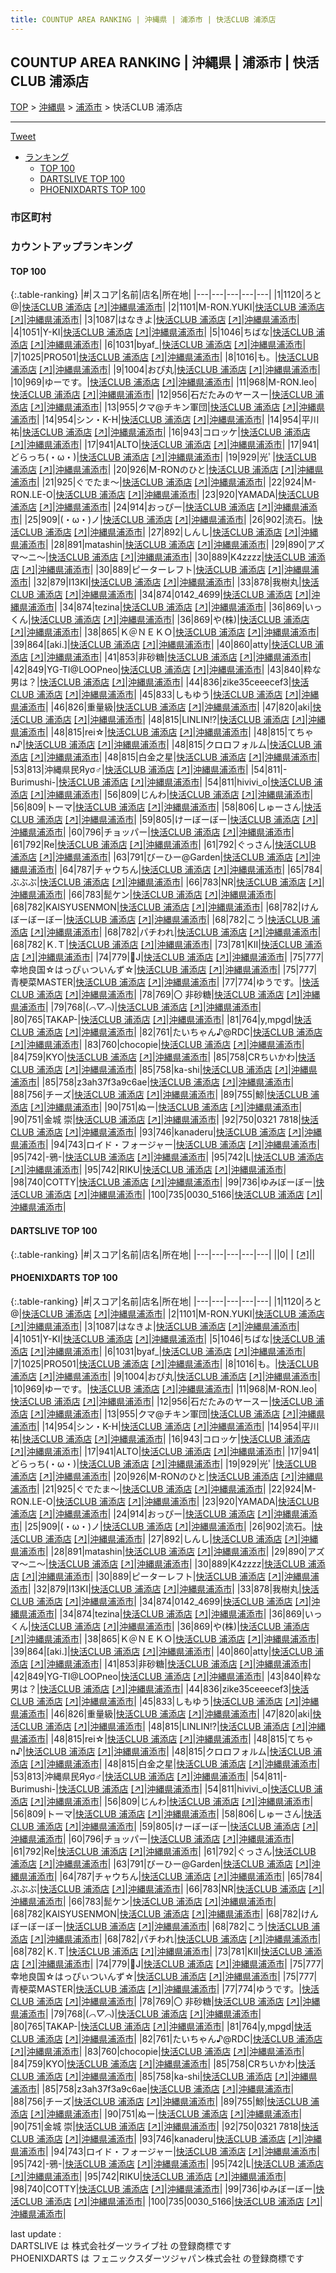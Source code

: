 ```yaml
---
title: COUNTUP AREA RANKING | 沖縄県 | 浦添市 | 快活CLUB 浦添店
---
```

## COUNTUP AREA RANKING | 沖縄県 | 浦添市 | 快活CLUB 浦添店

[TOP](/darts/rank/) > [沖縄県](/darts/rank/沖縄県/) > [浦添市](/darts/rank/沖縄県/浦添市/) > 快活CLUB 浦添店

___

<a href="https://twitter.com/share?ref_src=twsrc%5Etfw" data-text="COUNTUP AREA RANKING | 沖縄県浦添市快活CLUB 浦添店" class="twitter-share-button" data-hashtags="DARTSLIVE,PHOENIXDARTS,darts,ダーツ" data-show-count="false">Tweet</a>

* [ランキング](#カウントアップランキング)
    * [TOP 100](#top-100)
    * [DARTSLIVE TOP 100](#dartslive-top-100)
    * [PHOENIXDARTS TOP 100](#phoenixdarts-top-100)

### 市区町村

<ul>

</ul>

### カウントアップランキング

#### TOP 100



{:.table-ranking}
|#|スコア|名前|店名|所在地|
|---|---|---|---|---|
|1|1120|<span class="rank-name-pd">ろと@</span>|<a href="/darts/rank/shops/81788.html">快活CLUB 浦添店</a> <a href="https://vs.phoenixdarts.com/jp/shop/shopDetailInfo/s_81788?s_seq=81788">[↗]</a>|<a href="/darts/rank/沖縄県/浦添市">沖縄県浦添市</a>|
|2|1101|<span class="rank-name-pd">M-RON.YUKI</span>|<a href="/darts/rank/shops/81788.html">快活CLUB 浦添店</a> <a href="https://vs.phoenixdarts.com/jp/shop/shopDetailInfo/s_81788?s_seq=81788">[↗]</a>|<a href="/darts/rank/沖縄県/浦添市">沖縄県浦添市</a>|
|3|1087|<span class="rank-name-pd">はなきよ</span>|<a href="/darts/rank/shops/81788.html">快活CLUB 浦添店</a> <a href="https://vs.phoenixdarts.com/jp/shop/shopDetailInfo/s_81788?s_seq=81788">[↗]</a>|<a href="/darts/rank/沖縄県/浦添市">沖縄県浦添市</a>|
|4|1051|<span class="rank-name-pd">Y-KI</span>|<a href="/darts/rank/shops/81788.html">快活CLUB 浦添店</a> <a href="https://vs.phoenixdarts.com/jp/shop/shopDetailInfo/s_81788?s_seq=81788">[↗]</a>|<a href="/darts/rank/沖縄県/浦添市">沖縄県浦添市</a>|
|5|1046|<span class="rank-name-pd">ちばな</span>|<a href="/darts/rank/shops/81788.html">快活CLUB 浦添店</a> <a href="https://vs.phoenixdarts.com/jp/shop/shopDetailInfo/s_81788?s_seq=81788">[↗]</a>|<a href="/darts/rank/沖縄県/浦添市">沖縄県浦添市</a>|
|6|1031|<span class="rank-name-pd">byaf_</span>|<a href="/darts/rank/shops/81788.html">快活CLUB 浦添店</a> <a href="https://vs.phoenixdarts.com/jp/shop/shopDetailInfo/s_81788?s_seq=81788">[↗]</a>|<a href="/darts/rank/沖縄県/浦添市">沖縄県浦添市</a>|
|7|1025|<span class="rank-name-pd">PRO501</span>|<a href="/darts/rank/shops/81788.html">快活CLUB 浦添店</a> <a href="https://vs.phoenixdarts.com/jp/shop/shopDetailInfo/s_81788?s_seq=81788">[↗]</a>|<a href="/darts/rank/沖縄県/浦添市">沖縄県浦添市</a>|
|8|1016|<span class="rank-name-pd">も。</span>|<a href="/darts/rank/shops/81788.html">快活CLUB 浦添店</a> <a href="https://vs.phoenixdarts.com/jp/shop/shopDetailInfo/s_81788?s_seq=81788">[↗]</a>|<a href="/darts/rank/沖縄県/浦添市">沖縄県浦添市</a>|
|9|1004|<span class="rank-name-pd">おぴ丸</span>|<a href="/darts/rank/shops/81788.html">快活CLUB 浦添店</a> <a href="https://vs.phoenixdarts.com/jp/shop/shopDetailInfo/s_81788?s_seq=81788">[↗]</a>|<a href="/darts/rank/沖縄県/浦添市">沖縄県浦添市</a>|
|10|969|<span class="rank-name-pd">ゆーです。</span>|<a href="/darts/rank/shops/81788.html">快活CLUB 浦添店</a> <a href="https://vs.phoenixdarts.com/jp/shop/shopDetailInfo/s_81788?s_seq=81788">[↗]</a>|<a href="/darts/rank/沖縄県/浦添市">沖縄県浦添市</a>|
|11|968|<span class="rank-name-pd">M-RON.leo</span>|<a href="/darts/rank/shops/81788.html">快活CLUB 浦添店</a> <a href="https://vs.phoenixdarts.com/jp/shop/shopDetailInfo/s_81788?s_seq=81788">[↗]</a>|<a href="/darts/rank/沖縄県/浦添市">沖縄県浦添市</a>|
|12|956|<span class="rank-name-pd">石だたみのヤースー</span>|<a href="/darts/rank/shops/81788.html">快活CLUB 浦添店</a> <a href="https://vs.phoenixdarts.com/jp/shop/shopDetailInfo/s_81788?s_seq=81788">[↗]</a>|<a href="/darts/rank/沖縄県/浦添市">沖縄県浦添市</a>|
|13|955|<span class="rank-name-pd">クマ@チキン軍団</span>|<a href="/darts/rank/shops/81788.html">快活CLUB 浦添店</a> <a href="https://vs.phoenixdarts.com/jp/shop/shopDetailInfo/s_81788?s_seq=81788">[↗]</a>|<a href="/darts/rank/沖縄県/浦添市">沖縄県浦添市</a>|
|14|954|<span class="rank-name-pd">シン・K-H</span>|<a href="/darts/rank/shops/81788.html">快活CLUB 浦添店</a> <a href="https://vs.phoenixdarts.com/jp/shop/shopDetailInfo/s_81788?s_seq=81788">[↗]</a>|<a href="/darts/rank/沖縄県/浦添市">沖縄県浦添市</a>|
|14|954|<span class="rank-name-pd">平川 祐</span>|<a href="/darts/rank/shops/81788.html">快活CLUB 浦添店</a> <a href="https://vs.phoenixdarts.com/jp/shop/shopDetailInfo/s_81788?s_seq=81788">[↗]</a>|<a href="/darts/rank/沖縄県/浦添市">沖縄県浦添市</a>|
|16|943|<span class="rank-name-pd">コロッケ</span>|<a href="/darts/rank/shops/81788.html">快活CLUB 浦添店</a> <a href="https://vs.phoenixdarts.com/jp/shop/shopDetailInfo/s_81788?s_seq=81788">[↗]</a>|<a href="/darts/rank/沖縄県/浦添市">沖縄県浦添市</a>|
|17|941|<span class="rank-name-pd">ALTO</span>|<a href="/darts/rank/shops/81788.html">快活CLUB 浦添店</a> <a href="https://vs.phoenixdarts.com/jp/shop/shopDetailInfo/s_81788?s_seq=81788">[↗]</a>|<a href="/darts/rank/沖縄県/浦添市">沖縄県浦添市</a>|
|17|941|<span class="rank-name-pd">どらっち(・ω・)</span>|<a href="/darts/rank/shops/81788.html">快活CLUB 浦添店</a> <a href="https://vs.phoenixdarts.com/jp/shop/shopDetailInfo/s_81788?s_seq=81788">[↗]</a>|<a href="/darts/rank/沖縄県/浦添市">沖縄県浦添市</a>|
|19|929|<span class="rank-name-pd">光ﾟ</span>|<a href="/darts/rank/shops/81788.html">快活CLUB 浦添店</a> <a href="https://vs.phoenixdarts.com/jp/shop/shopDetailInfo/s_81788?s_seq=81788">[↗]</a>|<a href="/darts/rank/沖縄県/浦添市">沖縄県浦添市</a>|
|20|926|<span class="rank-name-pd">M-RONのひと</span>|<a href="/darts/rank/shops/81788.html">快活CLUB 浦添店</a> <a href="https://vs.phoenixdarts.com/jp/shop/shopDetailInfo/s_81788?s_seq=81788">[↗]</a>|<a href="/darts/rank/沖縄県/浦添市">沖縄県浦添市</a>|
|21|925|<span class="rank-name-pd">ぐでたま〜</span>|<a href="/darts/rank/shops/81788.html">快活CLUB 浦添店</a> <a href="https://vs.phoenixdarts.com/jp/shop/shopDetailInfo/s_81788?s_seq=81788">[↗]</a>|<a href="/darts/rank/沖縄県/浦添市">沖縄県浦添市</a>|
|22|924|<span class="rank-name-pd">M-RON.LE-O</span>|<a href="/darts/rank/shops/81788.html">快活CLUB 浦添店</a> <a href="https://vs.phoenixdarts.com/jp/shop/shopDetailInfo/s_81788?s_seq=81788">[↗]</a>|<a href="/darts/rank/沖縄県/浦添市">沖縄県浦添市</a>|
|23|920|<span class="rank-name-pd">YAMADA</span>|<a href="/darts/rank/shops/81788.html">快活CLUB 浦添店</a> <a href="https://vs.phoenixdarts.com/jp/shop/shopDetailInfo/s_81788?s_seq=81788">[↗]</a>|<a href="/darts/rank/沖縄県/浦添市">沖縄県浦添市</a>|
|24|914|<span class="rank-name-pd">おっぴー</span>|<a href="/darts/rank/shops/81788.html">快活CLUB 浦添店</a> <a href="https://vs.phoenixdarts.com/jp/shop/shopDetailInfo/s_81788?s_seq=81788">[↗]</a>|<a href="/darts/rank/沖縄県/浦添市">沖縄県浦添市</a>|
|25|909|<span class="rank-name-pd">(・ω・)ノ</span>|<a href="/darts/rank/shops/81788.html">快活CLUB 浦添店</a> <a href="https://vs.phoenixdarts.com/jp/shop/shopDetailInfo/s_81788?s_seq=81788">[↗]</a>|<a href="/darts/rank/沖縄県/浦添市">沖縄県浦添市</a>|
|26|902|<span class="rank-name-pd">流石。</span>|<a href="/darts/rank/shops/81788.html">快活CLUB 浦添店</a> <a href="https://vs.phoenixdarts.com/jp/shop/shopDetailInfo/s_81788?s_seq=81788">[↗]</a>|<a href="/darts/rank/沖縄県/浦添市">沖縄県浦添市</a>|
|27|892|<span class="rank-name-pd">しんし</span>|<a href="/darts/rank/shops/81788.html">快活CLUB 浦添店</a> <a href="https://vs.phoenixdarts.com/jp/shop/shopDetailInfo/s_81788?s_seq=81788">[↗]</a>|<a href="/darts/rank/沖縄県/浦添市">沖縄県浦添市</a>|
|28|891|<span class="rank-name-pd">matashin</span>|<a href="/darts/rank/shops/81788.html">快活CLUB 浦添店</a> <a href="https://vs.phoenixdarts.com/jp/shop/shopDetailInfo/s_81788?s_seq=81788">[↗]</a>|<a href="/darts/rank/沖縄県/浦添市">沖縄県浦添市</a>|
|29|890|<span class="rank-name-pd">アズマ～ニ～</span>|<a href="/darts/rank/shops/81788.html">快活CLUB 浦添店</a> <a href="https://vs.phoenixdarts.com/jp/shop/shopDetailInfo/s_81788?s_seq=81788">[↗]</a>|<a href="/darts/rank/沖縄県/浦添市">沖縄県浦添市</a>|
|30|889|<span class="rank-name-pd">K4zzzz</span>|<a href="/darts/rank/shops/81788.html">快活CLUB 浦添店</a> <a href="https://vs.phoenixdarts.com/jp/shop/shopDetailInfo/s_81788?s_seq=81788">[↗]</a>|<a href="/darts/rank/沖縄県/浦添市">沖縄県浦添市</a>|
|30|889|<span class="rank-name-pd">ピーターレフト</span>|<a href="/darts/rank/shops/81788.html">快活CLUB 浦添店</a> <a href="https://vs.phoenixdarts.com/jp/shop/shopDetailInfo/s_81788?s_seq=81788">[↗]</a>|<a href="/darts/rank/沖縄県/浦添市">沖縄県浦添市</a>|
|32|879|<span class="rank-name-pd">I13KI</span>|<a href="/darts/rank/shops/81788.html">快活CLUB 浦添店</a> <a href="https://vs.phoenixdarts.com/jp/shop/shopDetailInfo/s_81788?s_seq=81788">[↗]</a>|<a href="/darts/rank/沖縄県/浦添市">沖縄県浦添市</a>|
|33|878|<span class="rank-name-pd">我樹丸</span>|<a href="/darts/rank/shops/81788.html">快活CLUB 浦添店</a> <a href="https://vs.phoenixdarts.com/jp/shop/shopDetailInfo/s_81788?s_seq=81788">[↗]</a>|<a href="/darts/rank/沖縄県/浦添市">沖縄県浦添市</a>|
|34|874|<span class="rank-name-pd">0142_4699</span>|<a href="/darts/rank/shops/81788.html">快活CLUB 浦添店</a> <a href="https://vs.phoenixdarts.com/jp/shop/shopDetailInfo/s_81788?s_seq=81788">[↗]</a>|<a href="/darts/rank/沖縄県/浦添市">沖縄県浦添市</a>|
|34|874|<span class="rank-name-pd">tezina</span>|<a href="/darts/rank/shops/81788.html">快活CLUB 浦添店</a> <a href="https://vs.phoenixdarts.com/jp/shop/shopDetailInfo/s_81788?s_seq=81788">[↗]</a>|<a href="/darts/rank/沖縄県/浦添市">沖縄県浦添市</a>|
|36|869|<span class="rank-name-pd">いっくん</span>|<a href="/darts/rank/shops/81788.html">快活CLUB 浦添店</a> <a href="https://vs.phoenixdarts.com/jp/shop/shopDetailInfo/s_81788?s_seq=81788">[↗]</a>|<a href="/darts/rank/沖縄県/浦添市">沖縄県浦添市</a>|
|36|869|<span class="rank-name-pd">や(株)</span>|<a href="/darts/rank/shops/81788.html">快活CLUB 浦添店</a> <a href="https://vs.phoenixdarts.com/jp/shop/shopDetailInfo/s_81788?s_seq=81788">[↗]</a>|<a href="/darts/rank/沖縄県/浦添市">沖縄県浦添市</a>|
|38|865|<span class="rank-name-pd">Ｋ＠ＮＥＫＯ</span>|<a href="/darts/rank/shops/81788.html">快活CLUB 浦添店</a> <a href="https://vs.phoenixdarts.com/jp/shop/shopDetailInfo/s_81788?s_seq=81788">[↗]</a>|<a href="/darts/rank/沖縄県/浦添市">沖縄県浦添市</a>|
|39|864|<span class="rank-name-pd">[aki.]</span>|<a href="/darts/rank/shops/81788.html">快活CLUB 浦添店</a> <a href="https://vs.phoenixdarts.com/jp/shop/shopDetailInfo/s_81788?s_seq=81788">[↗]</a>|<a href="/darts/rank/沖縄県/浦添市">沖縄県浦添市</a>|
|40|860|<span class="rank-name-pd">atty</span>|<a href="/darts/rank/shops/81788.html">快活CLUB 浦添店</a> <a href="https://vs.phoenixdarts.com/jp/shop/shopDetailInfo/s_81788?s_seq=81788">[↗]</a>|<a href="/darts/rank/沖縄県/浦添市">沖縄県浦添市</a>|
|41|853|<span class="rank-name-pd">非砂糖</span>|<a href="/darts/rank/shops/81788.html">快活CLUB 浦添店</a> <a href="https://vs.phoenixdarts.com/jp/shop/shopDetailInfo/s_81788?s_seq=81788">[↗]</a>|<a href="/darts/rank/沖縄県/浦添市">沖縄県浦添市</a>|
|42|849|<span class="rank-name-pd">YG-TI@LOOPneo</span>|<a href="/darts/rank/shops/81788.html">快活CLUB 浦添店</a> <a href="https://vs.phoenixdarts.com/jp/shop/shopDetailInfo/s_81788?s_seq=81788">[↗]</a>|<a href="/darts/rank/沖縄県/浦添市">沖縄県浦添市</a>|
|43|840|<span class="rank-name-pd">粋な男は？</span>|<a href="/darts/rank/shops/81788.html">快活CLUB 浦添店</a> <a href="https://vs.phoenixdarts.com/jp/shop/shopDetailInfo/s_81788?s_seq=81788">[↗]</a>|<a href="/darts/rank/沖縄県/浦添市">沖縄県浦添市</a>|
|44|836|<span class="rank-name-pd">zike35ceeecef3</span>|<a href="/darts/rank/shops/81788.html">快活CLUB 浦添店</a> <a href="https://vs.phoenixdarts.com/jp/shop/shopDetailInfo/s_81788?s_seq=81788">[↗]</a>|<a href="/darts/rank/沖縄県/浦添市">沖縄県浦添市</a>|
|45|833|<span class="rank-name-pd">しもゆう</span>|<a href="/darts/rank/shops/81788.html">快活CLUB 浦添店</a> <a href="https://vs.phoenixdarts.com/jp/shop/shopDetailInfo/s_81788?s_seq=81788">[↗]</a>|<a href="/darts/rank/沖縄県/浦添市">沖縄県浦添市</a>|
|46|826|<span class="rank-name-pd">重量級</span>|<a href="/darts/rank/shops/81788.html">快活CLUB 浦添店</a> <a href="https://vs.phoenixdarts.com/jp/shop/shopDetailInfo/s_81788?s_seq=81788">[↗]</a>|<a href="/darts/rank/沖縄県/浦添市">沖縄県浦添市</a>|
|47|820|<span class="rank-name-pd">aki</span>|<a href="/darts/rank/shops/81788.html">快活CLUB 浦添店</a> <a href="https://vs.phoenixdarts.com/jp/shop/shopDetailInfo/s_81788?s_seq=81788">[↗]</a>|<a href="/darts/rank/沖縄県/浦添市">沖縄県浦添市</a>|
|48|815|<span class="rank-name-pd">LINLIN!?</span>|<a href="/darts/rank/shops/81788.html">快活CLUB 浦添店</a> <a href="https://vs.phoenixdarts.com/jp/shop/shopDetailInfo/s_81788?s_seq=81788">[↗]</a>|<a href="/darts/rank/沖縄県/浦添市">沖縄県浦添市</a>|
|48|815|<span class="rank-name-pd">rei☆</span>|<a href="/darts/rank/shops/81788.html">快活CLUB 浦添店</a> <a href="https://vs.phoenixdarts.com/jp/shop/shopDetailInfo/s_81788?s_seq=81788">[↗]</a>|<a href="/darts/rank/沖縄県/浦添市">沖縄県浦添市</a>|
|48|815|<span class="rank-name-pd">てちゃn♪</span>|<a href="/darts/rank/shops/81788.html">快活CLUB 浦添店</a> <a href="https://vs.phoenixdarts.com/jp/shop/shopDetailInfo/s_81788?s_seq=81788">[↗]</a>|<a href="/darts/rank/沖縄県/浦添市">沖縄県浦添市</a>|
|48|815|<span class="rank-name-pd">クロロフォルム</span>|<a href="/darts/rank/shops/81788.html">快活CLUB 浦添店</a> <a href="https://vs.phoenixdarts.com/jp/shop/shopDetailInfo/s_81788?s_seq=81788">[↗]</a>|<a href="/darts/rank/沖縄県/浦添市">沖縄県浦添市</a>|
|48|815|<span class="rank-name-pd">白金之星</span>|<a href="/darts/rank/shops/81788.html">快活CLUB 浦添店</a> <a href="https://vs.phoenixdarts.com/jp/shop/shopDetailInfo/s_81788?s_seq=81788">[↗]</a>|<a href="/darts/rank/沖縄県/浦添市">沖縄県浦添市</a>|
|53|813|<span class="rank-name-pd">沖縄県民Яуσ♂</span>|<a href="/darts/rank/shops/81788.html">快活CLUB 浦添店</a> <a href="https://vs.phoenixdarts.com/jp/shop/shopDetailInfo/s_81788?s_seq=81788">[↗]</a>|<a href="/darts/rank/沖縄県/浦添市">沖縄県浦添市</a>|
|54|811|<span class="rank-name-pd">-Burimushi-</span>|<a href="/darts/rank/shops/81788.html">快活CLUB 浦添店</a> <a href="https://vs.phoenixdarts.com/jp/shop/shopDetailInfo/s_81788?s_seq=81788">[↗]</a>|<a href="/darts/rank/沖縄県/浦添市">沖縄県浦添市</a>|
|54|811|<span class="rank-name-pd">hivivi_o</span>|<a href="/darts/rank/shops/81788.html">快活CLUB 浦添店</a> <a href="https://vs.phoenixdarts.com/jp/shop/shopDetailInfo/s_81788?s_seq=81788">[↗]</a>|<a href="/darts/rank/沖縄県/浦添市">沖縄県浦添市</a>|
|56|809|<span class="rank-name-pd">じんわ</span>|<a href="/darts/rank/shops/81788.html">快活CLUB 浦添店</a> <a href="https://vs.phoenixdarts.com/jp/shop/shopDetailInfo/s_81788?s_seq=81788">[↗]</a>|<a href="/darts/rank/沖縄県/浦添市">沖縄県浦添市</a>|
|56|809|<span class="rank-name-pd">トーマ</span>|<a href="/darts/rank/shops/81788.html">快活CLUB 浦添店</a> <a href="https://vs.phoenixdarts.com/jp/shop/shopDetailInfo/s_81788?s_seq=81788">[↗]</a>|<a href="/darts/rank/沖縄県/浦添市">沖縄県浦添市</a>|
|58|806|<span class="rank-name-pd">しゅーさん</span>|<a href="/darts/rank/shops/81788.html">快活CLUB 浦添店</a> <a href="https://vs.phoenixdarts.com/jp/shop/shopDetailInfo/s_81788?s_seq=81788">[↗]</a>|<a href="/darts/rank/沖縄県/浦添市">沖縄県浦添市</a>|
|59|805|<span class="rank-name-pd">けーぼーぼー</span>|<a href="/darts/rank/shops/81788.html">快活CLUB 浦添店</a> <a href="https://vs.phoenixdarts.com/jp/shop/shopDetailInfo/s_81788?s_seq=81788">[↗]</a>|<a href="/darts/rank/沖縄県/浦添市">沖縄県浦添市</a>|
|60|796|<span class="rank-name-pd">チョッパー</span>|<a href="/darts/rank/shops/81788.html">快活CLUB 浦添店</a> <a href="https://vs.phoenixdarts.com/jp/shop/shopDetailInfo/s_81788?s_seq=81788">[↗]</a>|<a href="/darts/rank/沖縄県/浦添市">沖縄県浦添市</a>|
|61|792|<span class="rank-name-pd">Re</span>|<a href="/darts/rank/shops/81788.html">快活CLUB 浦添店</a> <a href="https://vs.phoenixdarts.com/jp/shop/shopDetailInfo/s_81788?s_seq=81788">[↗]</a>|<a href="/darts/rank/沖縄県/浦添市">沖縄県浦添市</a>|
|61|792|<span class="rank-name-pd">ぐっさん</span>|<a href="/darts/rank/shops/81788.html">快活CLUB 浦添店</a> <a href="https://vs.phoenixdarts.com/jp/shop/shopDetailInfo/s_81788?s_seq=81788">[↗]</a>|<a href="/darts/rank/沖縄県/浦添市">沖縄県浦添市</a>|
|63|791|<span class="rank-name-pd">びーひー@Garden</span>|<a href="/darts/rank/shops/81788.html">快活CLUB 浦添店</a> <a href="https://vs.phoenixdarts.com/jp/shop/shopDetailInfo/s_81788?s_seq=81788">[↗]</a>|<a href="/darts/rank/沖縄県/浦添市">沖縄県浦添市</a>|
|64|787|<span class="rank-name-pd">チャウちん</span>|<a href="/darts/rank/shops/81788.html">快活CLUB 浦添店</a> <a href="https://vs.phoenixdarts.com/jp/shop/shopDetailInfo/s_81788?s_seq=81788">[↗]</a>|<a href="/darts/rank/沖縄県/浦添市">沖縄県浦添市</a>|
|65|784|<span class="rank-name-pd">ぶぶぶ</span>|<a href="/darts/rank/shops/81788.html">快活CLUB 浦添店</a> <a href="https://vs.phoenixdarts.com/jp/shop/shopDetailInfo/s_81788?s_seq=81788">[↗]</a>|<a href="/darts/rank/沖縄県/浦添市">沖縄県浦添市</a>|
|66|783|<span class="rank-name-pd">NR</span>|<a href="/darts/rank/shops/81788.html">快活CLUB 浦添店</a> <a href="https://vs.phoenixdarts.com/jp/shop/shopDetailInfo/s_81788?s_seq=81788">[↗]</a>|<a href="/darts/rank/沖縄県/浦添市">沖縄県浦添市</a>|
|66|783|<span class="rank-name-pd">髭ケン</span>|<a href="/darts/rank/shops/81788.html">快活CLUB 浦添店</a> <a href="https://vs.phoenixdarts.com/jp/shop/shopDetailInfo/s_81788?s_seq=81788">[↗]</a>|<a href="/darts/rank/沖縄県/浦添市">沖縄県浦添市</a>|
|68|782|<span class="rank-name-pd">KAISYUSENMON</span>|<a href="/darts/rank/shops/81788.html">快活CLUB 浦添店</a> <a href="https://vs.phoenixdarts.com/jp/shop/shopDetailInfo/s_81788?s_seq=81788">[↗]</a>|<a href="/darts/rank/沖縄県/浦添市">沖縄県浦添市</a>|
|68|782|<span class="rank-name-pd">けんぼーぼーぼー</span>|<a href="/darts/rank/shops/81788.html">快活CLUB 浦添店</a> <a href="https://vs.phoenixdarts.com/jp/shop/shopDetailInfo/s_81788?s_seq=81788">[↗]</a>|<a href="/darts/rank/沖縄県/浦添市">沖縄県浦添市</a>|
|68|782|<span class="rank-name-pd">こう</span>|<a href="/darts/rank/shops/81788.html">快活CLUB 浦添店</a> <a href="https://vs.phoenixdarts.com/jp/shop/shopDetailInfo/s_81788?s_seq=81788">[↗]</a>|<a href="/darts/rank/沖縄県/浦添市">沖縄県浦添市</a>|
|68|782|<span class="rank-name-pd">パチわれ</span>|<a href="/darts/rank/shops/81788.html">快活CLUB 浦添店</a> <a href="https://vs.phoenixdarts.com/jp/shop/shopDetailInfo/s_81788?s_seq=81788">[↗]</a>|<a href="/darts/rank/沖縄県/浦添市">沖縄県浦添市</a>|
|68|782|<span class="rank-name-pd">Ｋ.Ｔ</span>|<a href="/darts/rank/shops/81788.html">快活CLUB 浦添店</a> <a href="https://vs.phoenixdarts.com/jp/shop/shopDetailInfo/s_81788?s_seq=81788">[↗]</a>|<a href="/darts/rank/沖縄県/浦添市">沖縄県浦添市</a>|
|73|781|<span class="rank-name-pd">KII</span>|<a href="/darts/rank/shops/81788.html">快活CLUB 浦添店</a> <a href="https://vs.phoenixdarts.com/jp/shop/shopDetailInfo/s_81788?s_seq=81788">[↗]</a>|<a href="/darts/rank/沖縄県/浦添市">沖縄県浦添市</a>|
|74|779|<span class="rank-name-pd">🫡J</span>|<a href="/darts/rank/shops/81788.html">快活CLUB 浦添店</a> <a href="https://vs.phoenixdarts.com/jp/shop/shopDetailInfo/s_81788?s_seq=81788">[↗]</a>|<a href="/darts/rank/沖縄県/浦添市">沖縄県浦添市</a>|
|75|777|<span class="rank-name-pd">幸地良国☆はっぴぃついんず☆</span>|<a href="/darts/rank/shops/81788.html">快活CLUB 浦添店</a> <a href="https://vs.phoenixdarts.com/jp/shop/shopDetailInfo/s_81788?s_seq=81788">[↗]</a>|<a href="/darts/rank/沖縄県/浦添市">沖縄県浦添市</a>|
|75|777|<span class="rank-name-pd">青梗菜MASTER</span>|<a href="/darts/rank/shops/81788.html">快活CLUB 浦添店</a> <a href="https://vs.phoenixdarts.com/jp/shop/shopDetailInfo/s_81788?s_seq=81788">[↗]</a>|<a href="/darts/rank/沖縄県/浦添市">沖縄県浦添市</a>|
|77|774|<span class="rank-name-pd">ゆうです。</span>|<a href="/darts/rank/shops/81788.html">快活CLUB 浦添店</a> <a href="https://vs.phoenixdarts.com/jp/shop/shopDetailInfo/s_81788?s_seq=81788">[↗]</a>|<a href="/darts/rank/沖縄県/浦添市">沖縄県浦添市</a>|
|78|769|<span class="rank-name-pd">〇 非砂糖</span>|<a href="/darts/rank/shops/81788.html">快活CLUB 浦添店</a> <a href="https://vs.phoenixdarts.com/jp/shop/shopDetailInfo/s_81788?s_seq=81788">[↗]</a>|<a href="/darts/rank/沖縄県/浦添市">沖縄県浦添市</a>|
|79|768|<span class="rank-name-pd">(*⌒▽⌒*)</span>|<a href="/darts/rank/shops/81788.html">快活CLUB 浦添店</a> <a href="https://vs.phoenixdarts.com/jp/shop/shopDetailInfo/s_81788?s_seq=81788">[↗]</a>|<a href="/darts/rank/沖縄県/浦添市">沖縄県浦添市</a>|
|80|765|<span class="rank-name-pd">TAKAP-</span>|<a href="/darts/rank/shops/81788.html">快活CLUB 浦添店</a> <a href="https://vs.phoenixdarts.com/jp/shop/shopDetailInfo/s_81788?s_seq=81788">[↗]</a>|<a href="/darts/rank/沖縄県/浦添市">沖縄県浦添市</a>|
|81|764|<span class="rank-name-pd">y,mpgd</span>|<a href="/darts/rank/shops/81788.html">快活CLUB 浦添店</a> <a href="https://vs.phoenixdarts.com/jp/shop/shopDetailInfo/s_81788?s_seq=81788">[↗]</a>|<a href="/darts/rank/沖縄県/浦添市">沖縄県浦添市</a>|
|82|761|<span class="rank-name-pd">たいちゃん♪@RDC</span>|<a href="/darts/rank/shops/81788.html">快活CLUB 浦添店</a> <a href="https://vs.phoenixdarts.com/jp/shop/shopDetailInfo/s_81788?s_seq=81788">[↗]</a>|<a href="/darts/rank/沖縄県/浦添市">沖縄県浦添市</a>|
|83|760|<span class="rank-name-pd">chocopie</span>|<a href="/darts/rank/shops/81788.html">快活CLUB 浦添店</a> <a href="https://vs.phoenixdarts.com/jp/shop/shopDetailInfo/s_81788?s_seq=81788">[↗]</a>|<a href="/darts/rank/沖縄県/浦添市">沖縄県浦添市</a>|
|84|759|<span class="rank-name-pd">KYO</span>|<a href="/darts/rank/shops/81788.html">快活CLUB 浦添店</a> <a href="https://vs.phoenixdarts.com/jp/shop/shopDetailInfo/s_81788?s_seq=81788">[↗]</a>|<a href="/darts/rank/沖縄県/浦添市">沖縄県浦添市</a>|
|85|758|<span class="rank-name-pd">CRちいかわ</span>|<a href="/darts/rank/shops/81788.html">快活CLUB 浦添店</a> <a href="https://vs.phoenixdarts.com/jp/shop/shopDetailInfo/s_81788?s_seq=81788">[↗]</a>|<a href="/darts/rank/沖縄県/浦添市">沖縄県浦添市</a>|
|85|758|<span class="rank-name-pd">ka-shi</span>|<a href="/darts/rank/shops/81788.html">快活CLUB 浦添店</a> <a href="https://vs.phoenixdarts.com/jp/shop/shopDetailInfo/s_81788?s_seq=81788">[↗]</a>|<a href="/darts/rank/沖縄県/浦添市">沖縄県浦添市</a>|
|85|758|<span class="rank-name-pd">z3ah37f3a9c6ae</span>|<a href="/darts/rank/shops/81788.html">快活CLUB 浦添店</a> <a href="https://vs.phoenixdarts.com/jp/shop/shopDetailInfo/s_81788?s_seq=81788">[↗]</a>|<a href="/darts/rank/沖縄県/浦添市">沖縄県浦添市</a>|
|88|756|<span class="rank-name-pd">チーズ</span>|<a href="/darts/rank/shops/81788.html">快活CLUB 浦添店</a> <a href="https://vs.phoenixdarts.com/jp/shop/shopDetailInfo/s_81788?s_seq=81788">[↗]</a>|<a href="/darts/rank/沖縄県/浦添市">沖縄県浦添市</a>|
|89|755|<span class="rank-name-pd">鯨</span>|<a href="/darts/rank/shops/81788.html">快活CLUB 浦添店</a> <a href="https://vs.phoenixdarts.com/jp/shop/shopDetailInfo/s_81788?s_seq=81788">[↗]</a>|<a href="/darts/rank/沖縄県/浦添市">沖縄県浦添市</a>|
|90|751|<span class="rank-name-pd">ぬー</span>|<a href="/darts/rank/shops/81788.html">快活CLUB 浦添店</a> <a href="https://vs.phoenixdarts.com/jp/shop/shopDetailInfo/s_81788?s_seq=81788">[↗]</a>|<a href="/darts/rank/沖縄県/浦添市">沖縄県浦添市</a>|
|90|751|<span class="rank-name-pd">金城 崇</span>|<a href="/darts/rank/shops/81788.html">快活CLUB 浦添店</a> <a href="https://vs.phoenixdarts.com/jp/shop/shopDetailInfo/s_81788?s_seq=81788">[↗]</a>|<a href="/darts/rank/沖縄県/浦添市">沖縄県浦添市</a>|
|92|750|<span class="rank-name-pd">0321 7818</span>|<a href="/darts/rank/shops/81788.html">快活CLUB 浦添店</a> <a href="https://vs.phoenixdarts.com/jp/shop/shopDetailInfo/s_81788?s_seq=81788">[↗]</a>|<a href="/darts/rank/沖縄県/浦添市">沖縄県浦添市</a>|
|93|746|<span class="rank-name-pd">kanaderu</span>|<a href="/darts/rank/shops/81788.html">快活CLUB 浦添店</a> <a href="https://vs.phoenixdarts.com/jp/shop/shopDetailInfo/s_81788?s_seq=81788">[↗]</a>|<a href="/darts/rank/沖縄県/浦添市">沖縄県浦添市</a>|
|94|743|<span class="rank-name-pd">ロイド・フォージャー</span>|<a href="/darts/rank/shops/81788.html">快活CLUB 浦添店</a> <a href="https://vs.phoenixdarts.com/jp/shop/shopDetailInfo/s_81788?s_seq=81788">[↗]</a>|<a href="/darts/rank/沖縄県/浦添市">沖縄県浦添市</a>|
|95|742|<span class="rank-name-pd">-鴉-</span>|<a href="/darts/rank/shops/81788.html">快活CLUB 浦添店</a> <a href="https://vs.phoenixdarts.com/jp/shop/shopDetailInfo/s_81788?s_seq=81788">[↗]</a>|<a href="/darts/rank/沖縄県/浦添市">沖縄県浦添市</a>|
|95|742|<span class="rank-name-pd">L</span>|<a href="/darts/rank/shops/81788.html">快活CLUB 浦添店</a> <a href="https://vs.phoenixdarts.com/jp/shop/shopDetailInfo/s_81788?s_seq=81788">[↗]</a>|<a href="/darts/rank/沖縄県/浦添市">沖縄県浦添市</a>|
|95|742|<span class="rank-name-pd">RIKU</span>|<a href="/darts/rank/shops/81788.html">快活CLUB 浦添店</a> <a href="https://vs.phoenixdarts.com/jp/shop/shopDetailInfo/s_81788?s_seq=81788">[↗]</a>|<a href="/darts/rank/沖縄県/浦添市">沖縄県浦添市</a>|
|98|740|<span class="rank-name-pd">COTTY</span>|<a href="/darts/rank/shops/81788.html">快活CLUB 浦添店</a> <a href="https://vs.phoenixdarts.com/jp/shop/shopDetailInfo/s_81788?s_seq=81788">[↗]</a>|<a href="/darts/rank/沖縄県/浦添市">沖縄県浦添市</a>|
|99|736|<span class="rank-name-pd">ゆみぼーぼー</span>|<a href="/darts/rank/shops/81788.html">快活CLUB 浦添店</a> <a href="https://vs.phoenixdarts.com/jp/shop/shopDetailInfo/s_81788?s_seq=81788">[↗]</a>|<a href="/darts/rank/沖縄県/浦添市">沖縄県浦添市</a>|
|100|735|<span class="rank-name-pd">0030_5166</span>|<a href="/darts/rank/shops/81788.html">快活CLUB 浦添店</a> <a href="https://vs.phoenixdarts.com/jp/shop/shopDetailInfo/s_81788?s_seq=81788">[↗]</a>|<a href="/darts/rank/沖縄県/浦添市">沖縄県浦添市</a>|


#### DARTSLIVE TOP 100



{:.table-ranking}
|#|スコア|名前|店名|所在地|
|---|---|---|---|---|
||0|<span class="rank-name-dl"> </span>|<a href="/darts/rank/shops/.html"></a> <a href="">[↗]</a>|<a href="/darts/rank//"></a>|


#### PHOENIXDARTS TOP 100



{:.table-ranking}
|#|スコア|名前|店名|所在地|
|---|---|---|---|---|
|1|1120|<span class="rank-name-pd">ろと@</span>|<a href="/darts/rank/shops/81788.html">快活CLUB 浦添店</a> <a href="https://vs.phoenixdarts.com/jp/shop/shopDetailInfo/s_81788?s_seq=81788">[↗]</a>|<a href="/darts/rank/沖縄県/浦添市">沖縄県浦添市</a>|
|2|1101|<span class="rank-name-pd">M-RON.YUKI</span>|<a href="/darts/rank/shops/81788.html">快活CLUB 浦添店</a> <a href="https://vs.phoenixdarts.com/jp/shop/shopDetailInfo/s_81788?s_seq=81788">[↗]</a>|<a href="/darts/rank/沖縄県/浦添市">沖縄県浦添市</a>|
|3|1087|<span class="rank-name-pd">はなきよ</span>|<a href="/darts/rank/shops/81788.html">快活CLUB 浦添店</a> <a href="https://vs.phoenixdarts.com/jp/shop/shopDetailInfo/s_81788?s_seq=81788">[↗]</a>|<a href="/darts/rank/沖縄県/浦添市">沖縄県浦添市</a>|
|4|1051|<span class="rank-name-pd">Y-KI</span>|<a href="/darts/rank/shops/81788.html">快活CLUB 浦添店</a> <a href="https://vs.phoenixdarts.com/jp/shop/shopDetailInfo/s_81788?s_seq=81788">[↗]</a>|<a href="/darts/rank/沖縄県/浦添市">沖縄県浦添市</a>|
|5|1046|<span class="rank-name-pd">ちばな</span>|<a href="/darts/rank/shops/81788.html">快活CLUB 浦添店</a> <a href="https://vs.phoenixdarts.com/jp/shop/shopDetailInfo/s_81788?s_seq=81788">[↗]</a>|<a href="/darts/rank/沖縄県/浦添市">沖縄県浦添市</a>|
|6|1031|<span class="rank-name-pd">byaf_</span>|<a href="/darts/rank/shops/81788.html">快活CLUB 浦添店</a> <a href="https://vs.phoenixdarts.com/jp/shop/shopDetailInfo/s_81788?s_seq=81788">[↗]</a>|<a href="/darts/rank/沖縄県/浦添市">沖縄県浦添市</a>|
|7|1025|<span class="rank-name-pd">PRO501</span>|<a href="/darts/rank/shops/81788.html">快活CLUB 浦添店</a> <a href="https://vs.phoenixdarts.com/jp/shop/shopDetailInfo/s_81788?s_seq=81788">[↗]</a>|<a href="/darts/rank/沖縄県/浦添市">沖縄県浦添市</a>|
|8|1016|<span class="rank-name-pd">も。</span>|<a href="/darts/rank/shops/81788.html">快活CLUB 浦添店</a> <a href="https://vs.phoenixdarts.com/jp/shop/shopDetailInfo/s_81788?s_seq=81788">[↗]</a>|<a href="/darts/rank/沖縄県/浦添市">沖縄県浦添市</a>|
|9|1004|<span class="rank-name-pd">おぴ丸</span>|<a href="/darts/rank/shops/81788.html">快活CLUB 浦添店</a> <a href="https://vs.phoenixdarts.com/jp/shop/shopDetailInfo/s_81788?s_seq=81788">[↗]</a>|<a href="/darts/rank/沖縄県/浦添市">沖縄県浦添市</a>|
|10|969|<span class="rank-name-pd">ゆーです。</span>|<a href="/darts/rank/shops/81788.html">快活CLUB 浦添店</a> <a href="https://vs.phoenixdarts.com/jp/shop/shopDetailInfo/s_81788?s_seq=81788">[↗]</a>|<a href="/darts/rank/沖縄県/浦添市">沖縄県浦添市</a>|
|11|968|<span class="rank-name-pd">M-RON.leo</span>|<a href="/darts/rank/shops/81788.html">快活CLUB 浦添店</a> <a href="https://vs.phoenixdarts.com/jp/shop/shopDetailInfo/s_81788?s_seq=81788">[↗]</a>|<a href="/darts/rank/沖縄県/浦添市">沖縄県浦添市</a>|
|12|956|<span class="rank-name-pd">石だたみのヤースー</span>|<a href="/darts/rank/shops/81788.html">快活CLUB 浦添店</a> <a href="https://vs.phoenixdarts.com/jp/shop/shopDetailInfo/s_81788?s_seq=81788">[↗]</a>|<a href="/darts/rank/沖縄県/浦添市">沖縄県浦添市</a>|
|13|955|<span class="rank-name-pd">クマ@チキン軍団</span>|<a href="/darts/rank/shops/81788.html">快活CLUB 浦添店</a> <a href="https://vs.phoenixdarts.com/jp/shop/shopDetailInfo/s_81788?s_seq=81788">[↗]</a>|<a href="/darts/rank/沖縄県/浦添市">沖縄県浦添市</a>|
|14|954|<span class="rank-name-pd">シン・K-H</span>|<a href="/darts/rank/shops/81788.html">快活CLUB 浦添店</a> <a href="https://vs.phoenixdarts.com/jp/shop/shopDetailInfo/s_81788?s_seq=81788">[↗]</a>|<a href="/darts/rank/沖縄県/浦添市">沖縄県浦添市</a>|
|14|954|<span class="rank-name-pd">平川 祐</span>|<a href="/darts/rank/shops/81788.html">快活CLUB 浦添店</a> <a href="https://vs.phoenixdarts.com/jp/shop/shopDetailInfo/s_81788?s_seq=81788">[↗]</a>|<a href="/darts/rank/沖縄県/浦添市">沖縄県浦添市</a>|
|16|943|<span class="rank-name-pd">コロッケ</span>|<a href="/darts/rank/shops/81788.html">快活CLUB 浦添店</a> <a href="https://vs.phoenixdarts.com/jp/shop/shopDetailInfo/s_81788?s_seq=81788">[↗]</a>|<a href="/darts/rank/沖縄県/浦添市">沖縄県浦添市</a>|
|17|941|<span class="rank-name-pd">ALTO</span>|<a href="/darts/rank/shops/81788.html">快活CLUB 浦添店</a> <a href="https://vs.phoenixdarts.com/jp/shop/shopDetailInfo/s_81788?s_seq=81788">[↗]</a>|<a href="/darts/rank/沖縄県/浦添市">沖縄県浦添市</a>|
|17|941|<span class="rank-name-pd">どらっち(・ω・)</span>|<a href="/darts/rank/shops/81788.html">快活CLUB 浦添店</a> <a href="https://vs.phoenixdarts.com/jp/shop/shopDetailInfo/s_81788?s_seq=81788">[↗]</a>|<a href="/darts/rank/沖縄県/浦添市">沖縄県浦添市</a>|
|19|929|<span class="rank-name-pd">光ﾟ</span>|<a href="/darts/rank/shops/81788.html">快活CLUB 浦添店</a> <a href="https://vs.phoenixdarts.com/jp/shop/shopDetailInfo/s_81788?s_seq=81788">[↗]</a>|<a href="/darts/rank/沖縄県/浦添市">沖縄県浦添市</a>|
|20|926|<span class="rank-name-pd">M-RONのひと</span>|<a href="/darts/rank/shops/81788.html">快活CLUB 浦添店</a> <a href="https://vs.phoenixdarts.com/jp/shop/shopDetailInfo/s_81788?s_seq=81788">[↗]</a>|<a href="/darts/rank/沖縄県/浦添市">沖縄県浦添市</a>|
|21|925|<span class="rank-name-pd">ぐでたま〜</span>|<a href="/darts/rank/shops/81788.html">快活CLUB 浦添店</a> <a href="https://vs.phoenixdarts.com/jp/shop/shopDetailInfo/s_81788?s_seq=81788">[↗]</a>|<a href="/darts/rank/沖縄県/浦添市">沖縄県浦添市</a>|
|22|924|<span class="rank-name-pd">M-RON.LE-O</span>|<a href="/darts/rank/shops/81788.html">快活CLUB 浦添店</a> <a href="https://vs.phoenixdarts.com/jp/shop/shopDetailInfo/s_81788?s_seq=81788">[↗]</a>|<a href="/darts/rank/沖縄県/浦添市">沖縄県浦添市</a>|
|23|920|<span class="rank-name-pd">YAMADA</span>|<a href="/darts/rank/shops/81788.html">快活CLUB 浦添店</a> <a href="https://vs.phoenixdarts.com/jp/shop/shopDetailInfo/s_81788?s_seq=81788">[↗]</a>|<a href="/darts/rank/沖縄県/浦添市">沖縄県浦添市</a>|
|24|914|<span class="rank-name-pd">おっぴー</span>|<a href="/darts/rank/shops/81788.html">快活CLUB 浦添店</a> <a href="https://vs.phoenixdarts.com/jp/shop/shopDetailInfo/s_81788?s_seq=81788">[↗]</a>|<a href="/darts/rank/沖縄県/浦添市">沖縄県浦添市</a>|
|25|909|<span class="rank-name-pd">(・ω・)ノ</span>|<a href="/darts/rank/shops/81788.html">快活CLUB 浦添店</a> <a href="https://vs.phoenixdarts.com/jp/shop/shopDetailInfo/s_81788?s_seq=81788">[↗]</a>|<a href="/darts/rank/沖縄県/浦添市">沖縄県浦添市</a>|
|26|902|<span class="rank-name-pd">流石。</span>|<a href="/darts/rank/shops/81788.html">快活CLUB 浦添店</a> <a href="https://vs.phoenixdarts.com/jp/shop/shopDetailInfo/s_81788?s_seq=81788">[↗]</a>|<a href="/darts/rank/沖縄県/浦添市">沖縄県浦添市</a>|
|27|892|<span class="rank-name-pd">しんし</span>|<a href="/darts/rank/shops/81788.html">快活CLUB 浦添店</a> <a href="https://vs.phoenixdarts.com/jp/shop/shopDetailInfo/s_81788?s_seq=81788">[↗]</a>|<a href="/darts/rank/沖縄県/浦添市">沖縄県浦添市</a>|
|28|891|<span class="rank-name-pd">matashin</span>|<a href="/darts/rank/shops/81788.html">快活CLUB 浦添店</a> <a href="https://vs.phoenixdarts.com/jp/shop/shopDetailInfo/s_81788?s_seq=81788">[↗]</a>|<a href="/darts/rank/沖縄県/浦添市">沖縄県浦添市</a>|
|29|890|<span class="rank-name-pd">アズマ～ニ～</span>|<a href="/darts/rank/shops/81788.html">快活CLUB 浦添店</a> <a href="https://vs.phoenixdarts.com/jp/shop/shopDetailInfo/s_81788?s_seq=81788">[↗]</a>|<a href="/darts/rank/沖縄県/浦添市">沖縄県浦添市</a>|
|30|889|<span class="rank-name-pd">K4zzzz</span>|<a href="/darts/rank/shops/81788.html">快活CLUB 浦添店</a> <a href="https://vs.phoenixdarts.com/jp/shop/shopDetailInfo/s_81788?s_seq=81788">[↗]</a>|<a href="/darts/rank/沖縄県/浦添市">沖縄県浦添市</a>|
|30|889|<span class="rank-name-pd">ピーターレフト</span>|<a href="/darts/rank/shops/81788.html">快活CLUB 浦添店</a> <a href="https://vs.phoenixdarts.com/jp/shop/shopDetailInfo/s_81788?s_seq=81788">[↗]</a>|<a href="/darts/rank/沖縄県/浦添市">沖縄県浦添市</a>|
|32|879|<span class="rank-name-pd">I13KI</span>|<a href="/darts/rank/shops/81788.html">快活CLUB 浦添店</a> <a href="https://vs.phoenixdarts.com/jp/shop/shopDetailInfo/s_81788?s_seq=81788">[↗]</a>|<a href="/darts/rank/沖縄県/浦添市">沖縄県浦添市</a>|
|33|878|<span class="rank-name-pd">我樹丸</span>|<a href="/darts/rank/shops/81788.html">快活CLUB 浦添店</a> <a href="https://vs.phoenixdarts.com/jp/shop/shopDetailInfo/s_81788?s_seq=81788">[↗]</a>|<a href="/darts/rank/沖縄県/浦添市">沖縄県浦添市</a>|
|34|874|<span class="rank-name-pd">0142_4699</span>|<a href="/darts/rank/shops/81788.html">快活CLUB 浦添店</a> <a href="https://vs.phoenixdarts.com/jp/shop/shopDetailInfo/s_81788?s_seq=81788">[↗]</a>|<a href="/darts/rank/沖縄県/浦添市">沖縄県浦添市</a>|
|34|874|<span class="rank-name-pd">tezina</span>|<a href="/darts/rank/shops/81788.html">快活CLUB 浦添店</a> <a href="https://vs.phoenixdarts.com/jp/shop/shopDetailInfo/s_81788?s_seq=81788">[↗]</a>|<a href="/darts/rank/沖縄県/浦添市">沖縄県浦添市</a>|
|36|869|<span class="rank-name-pd">いっくん</span>|<a href="/darts/rank/shops/81788.html">快活CLUB 浦添店</a> <a href="https://vs.phoenixdarts.com/jp/shop/shopDetailInfo/s_81788?s_seq=81788">[↗]</a>|<a href="/darts/rank/沖縄県/浦添市">沖縄県浦添市</a>|
|36|869|<span class="rank-name-pd">や(株)</span>|<a href="/darts/rank/shops/81788.html">快活CLUB 浦添店</a> <a href="https://vs.phoenixdarts.com/jp/shop/shopDetailInfo/s_81788?s_seq=81788">[↗]</a>|<a href="/darts/rank/沖縄県/浦添市">沖縄県浦添市</a>|
|38|865|<span class="rank-name-pd">Ｋ＠ＮＥＫＯ</span>|<a href="/darts/rank/shops/81788.html">快活CLUB 浦添店</a> <a href="https://vs.phoenixdarts.com/jp/shop/shopDetailInfo/s_81788?s_seq=81788">[↗]</a>|<a href="/darts/rank/沖縄県/浦添市">沖縄県浦添市</a>|
|39|864|<span class="rank-name-pd">[aki.]</span>|<a href="/darts/rank/shops/81788.html">快活CLUB 浦添店</a> <a href="https://vs.phoenixdarts.com/jp/shop/shopDetailInfo/s_81788?s_seq=81788">[↗]</a>|<a href="/darts/rank/沖縄県/浦添市">沖縄県浦添市</a>|
|40|860|<span class="rank-name-pd">atty</span>|<a href="/darts/rank/shops/81788.html">快活CLUB 浦添店</a> <a href="https://vs.phoenixdarts.com/jp/shop/shopDetailInfo/s_81788?s_seq=81788">[↗]</a>|<a href="/darts/rank/沖縄県/浦添市">沖縄県浦添市</a>|
|41|853|<span class="rank-name-pd">非砂糖</span>|<a href="/darts/rank/shops/81788.html">快活CLUB 浦添店</a> <a href="https://vs.phoenixdarts.com/jp/shop/shopDetailInfo/s_81788?s_seq=81788">[↗]</a>|<a href="/darts/rank/沖縄県/浦添市">沖縄県浦添市</a>|
|42|849|<span class="rank-name-pd">YG-TI@LOOPneo</span>|<a href="/darts/rank/shops/81788.html">快活CLUB 浦添店</a> <a href="https://vs.phoenixdarts.com/jp/shop/shopDetailInfo/s_81788?s_seq=81788">[↗]</a>|<a href="/darts/rank/沖縄県/浦添市">沖縄県浦添市</a>|
|43|840|<span class="rank-name-pd">粋な男は？</span>|<a href="/darts/rank/shops/81788.html">快活CLUB 浦添店</a> <a href="https://vs.phoenixdarts.com/jp/shop/shopDetailInfo/s_81788?s_seq=81788">[↗]</a>|<a href="/darts/rank/沖縄県/浦添市">沖縄県浦添市</a>|
|44|836|<span class="rank-name-pd">zike35ceeecef3</span>|<a href="/darts/rank/shops/81788.html">快活CLUB 浦添店</a> <a href="https://vs.phoenixdarts.com/jp/shop/shopDetailInfo/s_81788?s_seq=81788">[↗]</a>|<a href="/darts/rank/沖縄県/浦添市">沖縄県浦添市</a>|
|45|833|<span class="rank-name-pd">しもゆう</span>|<a href="/darts/rank/shops/81788.html">快活CLUB 浦添店</a> <a href="https://vs.phoenixdarts.com/jp/shop/shopDetailInfo/s_81788?s_seq=81788">[↗]</a>|<a href="/darts/rank/沖縄県/浦添市">沖縄県浦添市</a>|
|46|826|<span class="rank-name-pd">重量級</span>|<a href="/darts/rank/shops/81788.html">快活CLUB 浦添店</a> <a href="https://vs.phoenixdarts.com/jp/shop/shopDetailInfo/s_81788?s_seq=81788">[↗]</a>|<a href="/darts/rank/沖縄県/浦添市">沖縄県浦添市</a>|
|47|820|<span class="rank-name-pd">aki</span>|<a href="/darts/rank/shops/81788.html">快活CLUB 浦添店</a> <a href="https://vs.phoenixdarts.com/jp/shop/shopDetailInfo/s_81788?s_seq=81788">[↗]</a>|<a href="/darts/rank/沖縄県/浦添市">沖縄県浦添市</a>|
|48|815|<span class="rank-name-pd">LINLIN!?</span>|<a href="/darts/rank/shops/81788.html">快活CLUB 浦添店</a> <a href="https://vs.phoenixdarts.com/jp/shop/shopDetailInfo/s_81788?s_seq=81788">[↗]</a>|<a href="/darts/rank/沖縄県/浦添市">沖縄県浦添市</a>|
|48|815|<span class="rank-name-pd">rei☆</span>|<a href="/darts/rank/shops/81788.html">快活CLUB 浦添店</a> <a href="https://vs.phoenixdarts.com/jp/shop/shopDetailInfo/s_81788?s_seq=81788">[↗]</a>|<a href="/darts/rank/沖縄県/浦添市">沖縄県浦添市</a>|
|48|815|<span class="rank-name-pd">てちゃn♪</span>|<a href="/darts/rank/shops/81788.html">快活CLUB 浦添店</a> <a href="https://vs.phoenixdarts.com/jp/shop/shopDetailInfo/s_81788?s_seq=81788">[↗]</a>|<a href="/darts/rank/沖縄県/浦添市">沖縄県浦添市</a>|
|48|815|<span class="rank-name-pd">クロロフォルム</span>|<a href="/darts/rank/shops/81788.html">快活CLUB 浦添店</a> <a href="https://vs.phoenixdarts.com/jp/shop/shopDetailInfo/s_81788?s_seq=81788">[↗]</a>|<a href="/darts/rank/沖縄県/浦添市">沖縄県浦添市</a>|
|48|815|<span class="rank-name-pd">白金之星</span>|<a href="/darts/rank/shops/81788.html">快活CLUB 浦添店</a> <a href="https://vs.phoenixdarts.com/jp/shop/shopDetailInfo/s_81788?s_seq=81788">[↗]</a>|<a href="/darts/rank/沖縄県/浦添市">沖縄県浦添市</a>|
|53|813|<span class="rank-name-pd">沖縄県民Яуσ♂</span>|<a href="/darts/rank/shops/81788.html">快活CLUB 浦添店</a> <a href="https://vs.phoenixdarts.com/jp/shop/shopDetailInfo/s_81788?s_seq=81788">[↗]</a>|<a href="/darts/rank/沖縄県/浦添市">沖縄県浦添市</a>|
|54|811|<span class="rank-name-pd">-Burimushi-</span>|<a href="/darts/rank/shops/81788.html">快活CLUB 浦添店</a> <a href="https://vs.phoenixdarts.com/jp/shop/shopDetailInfo/s_81788?s_seq=81788">[↗]</a>|<a href="/darts/rank/沖縄県/浦添市">沖縄県浦添市</a>|
|54|811|<span class="rank-name-pd">hivivi_o</span>|<a href="/darts/rank/shops/81788.html">快活CLUB 浦添店</a> <a href="https://vs.phoenixdarts.com/jp/shop/shopDetailInfo/s_81788?s_seq=81788">[↗]</a>|<a href="/darts/rank/沖縄県/浦添市">沖縄県浦添市</a>|
|56|809|<span class="rank-name-pd">じんわ</span>|<a href="/darts/rank/shops/81788.html">快活CLUB 浦添店</a> <a href="https://vs.phoenixdarts.com/jp/shop/shopDetailInfo/s_81788?s_seq=81788">[↗]</a>|<a href="/darts/rank/沖縄県/浦添市">沖縄県浦添市</a>|
|56|809|<span class="rank-name-pd">トーマ</span>|<a href="/darts/rank/shops/81788.html">快活CLUB 浦添店</a> <a href="https://vs.phoenixdarts.com/jp/shop/shopDetailInfo/s_81788?s_seq=81788">[↗]</a>|<a href="/darts/rank/沖縄県/浦添市">沖縄県浦添市</a>|
|58|806|<span class="rank-name-pd">しゅーさん</span>|<a href="/darts/rank/shops/81788.html">快活CLUB 浦添店</a> <a href="https://vs.phoenixdarts.com/jp/shop/shopDetailInfo/s_81788?s_seq=81788">[↗]</a>|<a href="/darts/rank/沖縄県/浦添市">沖縄県浦添市</a>|
|59|805|<span class="rank-name-pd">けーぼーぼー</span>|<a href="/darts/rank/shops/81788.html">快活CLUB 浦添店</a> <a href="https://vs.phoenixdarts.com/jp/shop/shopDetailInfo/s_81788?s_seq=81788">[↗]</a>|<a href="/darts/rank/沖縄県/浦添市">沖縄県浦添市</a>|
|60|796|<span class="rank-name-pd">チョッパー</span>|<a href="/darts/rank/shops/81788.html">快活CLUB 浦添店</a> <a href="https://vs.phoenixdarts.com/jp/shop/shopDetailInfo/s_81788?s_seq=81788">[↗]</a>|<a href="/darts/rank/沖縄県/浦添市">沖縄県浦添市</a>|
|61|792|<span class="rank-name-pd">Re</span>|<a href="/darts/rank/shops/81788.html">快活CLUB 浦添店</a> <a href="https://vs.phoenixdarts.com/jp/shop/shopDetailInfo/s_81788?s_seq=81788">[↗]</a>|<a href="/darts/rank/沖縄県/浦添市">沖縄県浦添市</a>|
|61|792|<span class="rank-name-pd">ぐっさん</span>|<a href="/darts/rank/shops/81788.html">快活CLUB 浦添店</a> <a href="https://vs.phoenixdarts.com/jp/shop/shopDetailInfo/s_81788?s_seq=81788">[↗]</a>|<a href="/darts/rank/沖縄県/浦添市">沖縄県浦添市</a>|
|63|791|<span class="rank-name-pd">びーひー@Garden</span>|<a href="/darts/rank/shops/81788.html">快活CLUB 浦添店</a> <a href="https://vs.phoenixdarts.com/jp/shop/shopDetailInfo/s_81788?s_seq=81788">[↗]</a>|<a href="/darts/rank/沖縄県/浦添市">沖縄県浦添市</a>|
|64|787|<span class="rank-name-pd">チャウちん</span>|<a href="/darts/rank/shops/81788.html">快活CLUB 浦添店</a> <a href="https://vs.phoenixdarts.com/jp/shop/shopDetailInfo/s_81788?s_seq=81788">[↗]</a>|<a href="/darts/rank/沖縄県/浦添市">沖縄県浦添市</a>|
|65|784|<span class="rank-name-pd">ぶぶぶ</span>|<a href="/darts/rank/shops/81788.html">快活CLUB 浦添店</a> <a href="https://vs.phoenixdarts.com/jp/shop/shopDetailInfo/s_81788?s_seq=81788">[↗]</a>|<a href="/darts/rank/沖縄県/浦添市">沖縄県浦添市</a>|
|66|783|<span class="rank-name-pd">NR</span>|<a href="/darts/rank/shops/81788.html">快活CLUB 浦添店</a> <a href="https://vs.phoenixdarts.com/jp/shop/shopDetailInfo/s_81788?s_seq=81788">[↗]</a>|<a href="/darts/rank/沖縄県/浦添市">沖縄県浦添市</a>|
|66|783|<span class="rank-name-pd">髭ケン</span>|<a href="/darts/rank/shops/81788.html">快活CLUB 浦添店</a> <a href="https://vs.phoenixdarts.com/jp/shop/shopDetailInfo/s_81788?s_seq=81788">[↗]</a>|<a href="/darts/rank/沖縄県/浦添市">沖縄県浦添市</a>|
|68|782|<span class="rank-name-pd">KAISYUSENMON</span>|<a href="/darts/rank/shops/81788.html">快活CLUB 浦添店</a> <a href="https://vs.phoenixdarts.com/jp/shop/shopDetailInfo/s_81788?s_seq=81788">[↗]</a>|<a href="/darts/rank/沖縄県/浦添市">沖縄県浦添市</a>|
|68|782|<span class="rank-name-pd">けんぼーぼーぼー</span>|<a href="/darts/rank/shops/81788.html">快活CLUB 浦添店</a> <a href="https://vs.phoenixdarts.com/jp/shop/shopDetailInfo/s_81788?s_seq=81788">[↗]</a>|<a href="/darts/rank/沖縄県/浦添市">沖縄県浦添市</a>|
|68|782|<span class="rank-name-pd">こう</span>|<a href="/darts/rank/shops/81788.html">快活CLUB 浦添店</a> <a href="https://vs.phoenixdarts.com/jp/shop/shopDetailInfo/s_81788?s_seq=81788">[↗]</a>|<a href="/darts/rank/沖縄県/浦添市">沖縄県浦添市</a>|
|68|782|<span class="rank-name-pd">パチわれ</span>|<a href="/darts/rank/shops/81788.html">快活CLUB 浦添店</a> <a href="https://vs.phoenixdarts.com/jp/shop/shopDetailInfo/s_81788?s_seq=81788">[↗]</a>|<a href="/darts/rank/沖縄県/浦添市">沖縄県浦添市</a>|
|68|782|<span class="rank-name-pd">Ｋ.Ｔ</span>|<a href="/darts/rank/shops/81788.html">快活CLUB 浦添店</a> <a href="https://vs.phoenixdarts.com/jp/shop/shopDetailInfo/s_81788?s_seq=81788">[↗]</a>|<a href="/darts/rank/沖縄県/浦添市">沖縄県浦添市</a>|
|73|781|<span class="rank-name-pd">KII</span>|<a href="/darts/rank/shops/81788.html">快活CLUB 浦添店</a> <a href="https://vs.phoenixdarts.com/jp/shop/shopDetailInfo/s_81788?s_seq=81788">[↗]</a>|<a href="/darts/rank/沖縄県/浦添市">沖縄県浦添市</a>|
|74|779|<span class="rank-name-pd">🫡J</span>|<a href="/darts/rank/shops/81788.html">快活CLUB 浦添店</a> <a href="https://vs.phoenixdarts.com/jp/shop/shopDetailInfo/s_81788?s_seq=81788">[↗]</a>|<a href="/darts/rank/沖縄県/浦添市">沖縄県浦添市</a>|
|75|777|<span class="rank-name-pd">幸地良国☆はっぴぃついんず☆</span>|<a href="/darts/rank/shops/81788.html">快活CLUB 浦添店</a> <a href="https://vs.phoenixdarts.com/jp/shop/shopDetailInfo/s_81788?s_seq=81788">[↗]</a>|<a href="/darts/rank/沖縄県/浦添市">沖縄県浦添市</a>|
|75|777|<span class="rank-name-pd">青梗菜MASTER</span>|<a href="/darts/rank/shops/81788.html">快活CLUB 浦添店</a> <a href="https://vs.phoenixdarts.com/jp/shop/shopDetailInfo/s_81788?s_seq=81788">[↗]</a>|<a href="/darts/rank/沖縄県/浦添市">沖縄県浦添市</a>|
|77|774|<span class="rank-name-pd">ゆうです。</span>|<a href="/darts/rank/shops/81788.html">快活CLUB 浦添店</a> <a href="https://vs.phoenixdarts.com/jp/shop/shopDetailInfo/s_81788?s_seq=81788">[↗]</a>|<a href="/darts/rank/沖縄県/浦添市">沖縄県浦添市</a>|
|78|769|<span class="rank-name-pd">〇 非砂糖</span>|<a href="/darts/rank/shops/81788.html">快活CLUB 浦添店</a> <a href="https://vs.phoenixdarts.com/jp/shop/shopDetailInfo/s_81788?s_seq=81788">[↗]</a>|<a href="/darts/rank/沖縄県/浦添市">沖縄県浦添市</a>|
|79|768|<span class="rank-name-pd">(*⌒▽⌒*)</span>|<a href="/darts/rank/shops/81788.html">快活CLUB 浦添店</a> <a href="https://vs.phoenixdarts.com/jp/shop/shopDetailInfo/s_81788?s_seq=81788">[↗]</a>|<a href="/darts/rank/沖縄県/浦添市">沖縄県浦添市</a>|
|80|765|<span class="rank-name-pd">TAKAP-</span>|<a href="/darts/rank/shops/81788.html">快活CLUB 浦添店</a> <a href="https://vs.phoenixdarts.com/jp/shop/shopDetailInfo/s_81788?s_seq=81788">[↗]</a>|<a href="/darts/rank/沖縄県/浦添市">沖縄県浦添市</a>|
|81|764|<span class="rank-name-pd">y,mpgd</span>|<a href="/darts/rank/shops/81788.html">快活CLUB 浦添店</a> <a href="https://vs.phoenixdarts.com/jp/shop/shopDetailInfo/s_81788?s_seq=81788">[↗]</a>|<a href="/darts/rank/沖縄県/浦添市">沖縄県浦添市</a>|
|82|761|<span class="rank-name-pd">たいちゃん♪@RDC</span>|<a href="/darts/rank/shops/81788.html">快活CLUB 浦添店</a> <a href="https://vs.phoenixdarts.com/jp/shop/shopDetailInfo/s_81788?s_seq=81788">[↗]</a>|<a href="/darts/rank/沖縄県/浦添市">沖縄県浦添市</a>|
|83|760|<span class="rank-name-pd">chocopie</span>|<a href="/darts/rank/shops/81788.html">快活CLUB 浦添店</a> <a href="https://vs.phoenixdarts.com/jp/shop/shopDetailInfo/s_81788?s_seq=81788">[↗]</a>|<a href="/darts/rank/沖縄県/浦添市">沖縄県浦添市</a>|
|84|759|<span class="rank-name-pd">KYO</span>|<a href="/darts/rank/shops/81788.html">快活CLUB 浦添店</a> <a href="https://vs.phoenixdarts.com/jp/shop/shopDetailInfo/s_81788?s_seq=81788">[↗]</a>|<a href="/darts/rank/沖縄県/浦添市">沖縄県浦添市</a>|
|85|758|<span class="rank-name-pd">CRちいかわ</span>|<a href="/darts/rank/shops/81788.html">快活CLUB 浦添店</a> <a href="https://vs.phoenixdarts.com/jp/shop/shopDetailInfo/s_81788?s_seq=81788">[↗]</a>|<a href="/darts/rank/沖縄県/浦添市">沖縄県浦添市</a>|
|85|758|<span class="rank-name-pd">ka-shi</span>|<a href="/darts/rank/shops/81788.html">快活CLUB 浦添店</a> <a href="https://vs.phoenixdarts.com/jp/shop/shopDetailInfo/s_81788?s_seq=81788">[↗]</a>|<a href="/darts/rank/沖縄県/浦添市">沖縄県浦添市</a>|
|85|758|<span class="rank-name-pd">z3ah37f3a9c6ae</span>|<a href="/darts/rank/shops/81788.html">快活CLUB 浦添店</a> <a href="https://vs.phoenixdarts.com/jp/shop/shopDetailInfo/s_81788?s_seq=81788">[↗]</a>|<a href="/darts/rank/沖縄県/浦添市">沖縄県浦添市</a>|
|88|756|<span class="rank-name-pd">チーズ</span>|<a href="/darts/rank/shops/81788.html">快活CLUB 浦添店</a> <a href="https://vs.phoenixdarts.com/jp/shop/shopDetailInfo/s_81788?s_seq=81788">[↗]</a>|<a href="/darts/rank/沖縄県/浦添市">沖縄県浦添市</a>|
|89|755|<span class="rank-name-pd">鯨</span>|<a href="/darts/rank/shops/81788.html">快活CLUB 浦添店</a> <a href="https://vs.phoenixdarts.com/jp/shop/shopDetailInfo/s_81788?s_seq=81788">[↗]</a>|<a href="/darts/rank/沖縄県/浦添市">沖縄県浦添市</a>|
|90|751|<span class="rank-name-pd">ぬー</span>|<a href="/darts/rank/shops/81788.html">快活CLUB 浦添店</a> <a href="https://vs.phoenixdarts.com/jp/shop/shopDetailInfo/s_81788?s_seq=81788">[↗]</a>|<a href="/darts/rank/沖縄県/浦添市">沖縄県浦添市</a>|
|90|751|<span class="rank-name-pd">金城 崇</span>|<a href="/darts/rank/shops/81788.html">快活CLUB 浦添店</a> <a href="https://vs.phoenixdarts.com/jp/shop/shopDetailInfo/s_81788?s_seq=81788">[↗]</a>|<a href="/darts/rank/沖縄県/浦添市">沖縄県浦添市</a>|
|92|750|<span class="rank-name-pd">0321 7818</span>|<a href="/darts/rank/shops/81788.html">快活CLUB 浦添店</a> <a href="https://vs.phoenixdarts.com/jp/shop/shopDetailInfo/s_81788?s_seq=81788">[↗]</a>|<a href="/darts/rank/沖縄県/浦添市">沖縄県浦添市</a>|
|93|746|<span class="rank-name-pd">kanaderu</span>|<a href="/darts/rank/shops/81788.html">快活CLUB 浦添店</a> <a href="https://vs.phoenixdarts.com/jp/shop/shopDetailInfo/s_81788?s_seq=81788">[↗]</a>|<a href="/darts/rank/沖縄県/浦添市">沖縄県浦添市</a>|
|94|743|<span class="rank-name-pd">ロイド・フォージャー</span>|<a href="/darts/rank/shops/81788.html">快活CLUB 浦添店</a> <a href="https://vs.phoenixdarts.com/jp/shop/shopDetailInfo/s_81788?s_seq=81788">[↗]</a>|<a href="/darts/rank/沖縄県/浦添市">沖縄県浦添市</a>|
|95|742|<span class="rank-name-pd">-鴉-</span>|<a href="/darts/rank/shops/81788.html">快活CLUB 浦添店</a> <a href="https://vs.phoenixdarts.com/jp/shop/shopDetailInfo/s_81788?s_seq=81788">[↗]</a>|<a href="/darts/rank/沖縄県/浦添市">沖縄県浦添市</a>|
|95|742|<span class="rank-name-pd">L</span>|<a href="/darts/rank/shops/81788.html">快活CLUB 浦添店</a> <a href="https://vs.phoenixdarts.com/jp/shop/shopDetailInfo/s_81788?s_seq=81788">[↗]</a>|<a href="/darts/rank/沖縄県/浦添市">沖縄県浦添市</a>|
|95|742|<span class="rank-name-pd">RIKU</span>|<a href="/darts/rank/shops/81788.html">快活CLUB 浦添店</a> <a href="https://vs.phoenixdarts.com/jp/shop/shopDetailInfo/s_81788?s_seq=81788">[↗]</a>|<a href="/darts/rank/沖縄県/浦添市">沖縄県浦添市</a>|
|98|740|<span class="rank-name-pd">COTTY</span>|<a href="/darts/rank/shops/81788.html">快活CLUB 浦添店</a> <a href="https://vs.phoenixdarts.com/jp/shop/shopDetailInfo/s_81788?s_seq=81788">[↗]</a>|<a href="/darts/rank/沖縄県/浦添市">沖縄県浦添市</a>|
|99|736|<span class="rank-name-pd">ゆみぼーぼー</span>|<a href="/darts/rank/shops/81788.html">快活CLUB 浦添店</a> <a href="https://vs.phoenixdarts.com/jp/shop/shopDetailInfo/s_81788?s_seq=81788">[↗]</a>|<a href="/darts/rank/沖縄県/浦添市">沖縄県浦添市</a>|
|100|735|<span class="rank-name-pd">0030_5166</span>|<a href="/darts/rank/shops/81788.html">快活CLUB 浦添店</a> <a href="https://vs.phoenixdarts.com/jp/shop/shopDetailInfo/s_81788?s_seq=81788">[↗]</a>|<a href="/darts/rank/沖縄県/浦添市">沖縄県浦添市</a>|


<div class="footer border-top border-gray-light mt-5 pt-3 text-right text-gray">
    last update : <span style="font-weight: italic" id="foot_last_modified"></span><br />
    DARTSLIVE は 株式会社ダーツライブ社 の登録商標です<br />
    PHOENIXDARTS は フェニックスダーツジャパン株式会社 の登録商標です<br />
</div>

<script src="https://cdnjs.cloudflare.com/ajax/libs/jquery.tablesorter/2.31.3/js/jquery.tablesorter.min.js" integrity="sha512-qzgd5cYSZcosqpzpn7zF2ZId8f/8CHmFKZ8j7mU4OUXTNRd5g+ZHBPsgKEwoqxCtdQvExE5LprwwPAgoicguNg==" crossorigin="anonymous" referrerpolicy="no-referrer"></script>
<link rel="stylesheet" href="https://cdnjs.cloudflare.com/ajax/libs/jquery.tablesorter/2.31.3/css/theme.default.min.css" integrity="sha512-wghhOJkjQX0Lh3NSWvNKeZ0ZpNn+SPVXX1Qyc9OCaogADktxrBiBdKGDoqVUOyhStvMBmJQ8ZdMHiR3wuEq8+w==" crossorigin="anonymous" referrerpolicy="no-referrer" />
<script>
$(function() {
    $(".table-ranking").tablesorter({sortList:[[0, 0]]});
    $("#foot_last_modified").text(formatDate(new Date(document.lastModified), 'yyyy-MM-dd HH:mm:ss'));
});
</script>

<script async src="https://platform.twitter.com/widgets.js" charset="utf-8"></script>